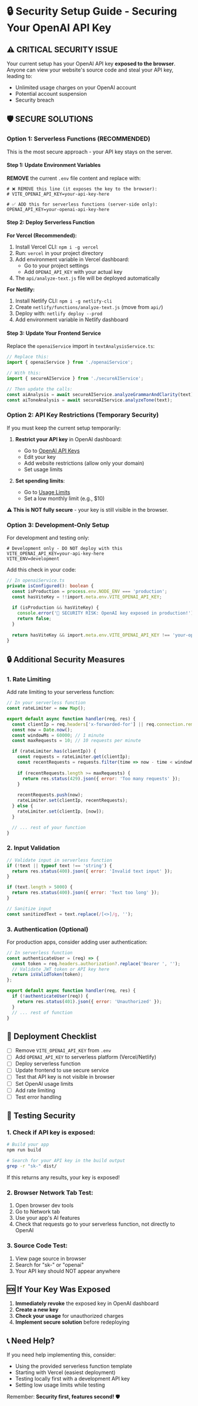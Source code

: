 # 🔒 Security Setup Guide - Securing Your OpenAI API Key

## ⚠️ CRITICAL SECURITY ISSUE

Your current setup has your OpenAI API key **exposed to the browser**. Anyone can view your website's source code and steal your API key, leading to:
- Unlimited usage charges on your OpenAI account
- Potential account suspension
- Security breach

## 🛡️ SECURE SOLUTIONS

### Option 1: Serverless Functions (RECOMMENDED)

This is the most secure approach - your API key stays on the server.

#### Step 1: Update Environment Variables

**REMOVE** the current `.env` file content and replace with:

```env
# ❌ REMOVE this line (it exposes the key to the browser):
# VITE_OPENAI_API_KEY=your-api-key-here

# ✅ ADD this for serverless functions (server-side only):
OPENAI_API_KEY=your-openai-api-key-here
```

#### Step 2: Deploy Serverless Function

**For Vercel (Recommended):**

1. Install Vercel CLI: `npm i -g vercel`
2. Run: `vercel` in your project directory
3. Add environment variable in Vercel dashboard:
   - Go to your project settings
   - Add `OPENAI_API_KEY` with your actual key
4. The `api/analyze-text.js` file will be deployed automatically

**For Netlify:**

1. Install Netlify CLI: `npm i -g netlify-cli`
2. Create `netlify/functions/analyze-text.js` (move from `api/`)
3. Deploy with: `netlify deploy --prod`
4. Add environment variable in Netlify dashboard

#### Step 3: Update Your Frontend Service

Replace the `openaiService` import in `textAnalysisService.ts`:

```typescript
// Replace this:
import { openaiService } from './openaiService';

// With this:
import { secureAIService } from './secureAIService';

// Then update the calls:
const aiAnalysis = await secureAIService.analyzeGrammarAndClarity(text);
const aiToneAnalysis = await secureAIService.analyzeTone(text);
```

### Option 2: API Key Restrictions (Temporary Security)

If you must keep the current setup temporarily:

1. **Restrict your API key** in OpenAI dashboard:
   - Go to [OpenAI API Keys](https://platform.openai.com/api-keys)
   - Edit your key
   - Add website restrictions (allow only your domain)
   - Set usage limits

2. **Set spending limits**:
   - Go to [Usage Limits](https://platform.openai.com/account/limits)
   - Set a low monthly limit (e.g., $10)

**⚠️ This is NOT fully secure** - your key is still visible in the browser.

### Option 3: Development-Only Setup

For development and testing only:

```env
# Development only - DO NOT deploy with this
VITE_OPENAI_API_KEY=your-api-key-here
VITE_ENV=development
```

Add this check in your code:

```typescript
// In openaiService.ts
private isConfigured(): boolean {
  const isProduction = process.env.NODE_ENV === 'production';
  const hasViteKey = !!import.meta.env.VITE_OPENAI_API_KEY;
  
  if (isProduction && hasViteKey) {
    console.error('🚨 SECURITY RISK: OpenAI key exposed in production!');
    return false;
  }
  
  return hasViteKey && import.meta.env.VITE_OPENAI_API_KEY !== 'your-openai-api-key-here';
}
```

## 🔒 Additional Security Measures

### 1. Rate Limiting

Add rate limiting to your serverless function:

```javascript
// In your serverless function
const rateLimiter = new Map();

export default async function handler(req, res) {
  const clientIp = req.headers['x-forwarded-for'] || req.connection.remoteAddress;
  const now = Date.now();
  const windowMs = 60000; // 1 minute
  const maxRequests = 10; // 10 requests per minute

  if (rateLimiter.has(clientIp)) {
    const requests = rateLimiter.get(clientIp);
    const recentRequests = requests.filter(time => now - time < windowMs);
    
    if (recentRequests.length >= maxRequests) {
      return res.status(429).json({ error: 'Too many requests' });
    }
    
    recentRequests.push(now);
    rateLimiter.set(clientIp, recentRequests);
  } else {
    rateLimiter.set(clientIp, [now]);
  }

  // ... rest of your function
}
```

### 2. Input Validation

```javascript
// Validate input in serverless function
if (!text || typeof text !== 'string') {
  return res.status(400).json({ error: 'Invalid text input' });
}

if (text.length > 5000) {
  return res.status(400).json({ error: 'Text too long' });
}

// Sanitize input
const sanitizedText = text.replace(/[<>]/g, '');
```

### 3. Authentication (Optional)

For production apps, consider adding user authentication:

```javascript
// In serverless function
const authenticateUser = (req) => {
  const token = req.headers.authorization?.replace('Bearer ', '');
  // Validate JWT token or API key here
  return isValidToken(token);
};

export default async function handler(req, res) {
  if (!authenticateUser(req)) {
    return res.status(401).json({ error: 'Unauthorized' });
  }
  // ... rest of function
}
```

## 🚀 Deployment Checklist

- [ ] Remove `VITE_OPENAI_API_KEY` from `.env`
- [ ] Add `OPENAI_API_KEY` to serverless platform (Vercel/Netlify)
- [ ] Deploy serverless function
- [ ] Update frontend to use secure service
- [ ] Test that API key is not visible in browser
- [ ] Set OpenAI usage limits
- [ ] Add rate limiting
- [ ] Test error handling

## 🧪 Testing Security

### 1. Check if API key is exposed:

```bash
# Build your app
npm run build

# Search for your API key in the build output
grep -r "sk-" dist/
```

If this returns any results, your key is exposed!

### 2. Browser Network Tab Test:

1. Open browser dev tools
2. Go to Network tab
3. Use your app's AI features
4. Check that requests go to your serverless function, not directly to OpenAI

### 3. Source Code Test:

1. View page source in browser
2. Search for "sk-" or "openai"
3. Your API key should NOT appear anywhere

## 🆘 If Your Key Was Exposed

1. **Immediately revoke** the exposed key in OpenAI dashboard
2. **Create a new key**
3. **Check your usage** for unauthorized charges
4. **Implement secure solution** before redeploying

## 📞 Need Help?

If you need help implementing this, consider:
- Using the provided serverless function template
- Starting with Vercel (easiest deployment)
- Testing locally first with a development API key
- Setting low usage limits while testing

Remember: **Security first, features second!** 🛡️ 